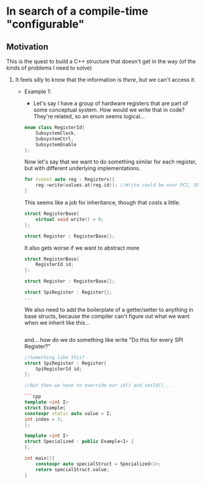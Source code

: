 # In search of a compile-time "configurable"

## Motivation

This is the quest to build a C++ structure that doesn't get in the way (of the kinds of problems I need to solve)

1. It feels silly to know that the information is *there*, but we can't access it.
    - Example 1:

        - Let's say I have a group of hardware registers that are part of some conceptual system. How would we write that in code? They're related, so an enum seems logical...
        ```cpp
        enum class RegisterId{
            SubsystemClock,
            SubsystemCtrl,
            SubsystemEnable
        };
        ```

        Now let's say that we want to do something similar for each register, but with different underlying implementations.
        ```cpp
        for (const auto reg : Registers){
            reg->write(values.at(reg.id)); //Write could be over PCI, SPI, some unified memory, etc...
        }
        ```

        This seems like a job for inheritance, though that costs a little.
        ```cpp
        struct RegisterBase{
            virtual void write() = 0;
        };

        struct Register : RegisterBase{};
        ```

        It also gets worse if we want to abstract more
        ```cpp
        struct RegisterBase{
            RegisterId id;
        };

        struct Register : RegisterBase{};

        struct SpiRegister : Register{};
        ...
        ```

        We also need to add the boilerplate of a getter/setter to anything in base structs, because the compiler can't figure out what we want when we inherit like this...
        ```cpp
        ```

        and... how do we do something like write "Do this for every SPI Register?"
        ```cpp
        //Something like this?
        struct SpiRegister : Register{
            SpiRegisterId id;
        };

        //But then we have to override our id() and setId()...

        ```cpp
        template <int I>
        struct Example{
        constexpr static auto value = I;
        int index = 3;
        };
        
        template <int I>
        struct Specialized : public Example<I> {
        };

        int main(){
            constexpr auto specialStruct = Specialized<1>;
            return specialStruct.value;
        }
        ```


